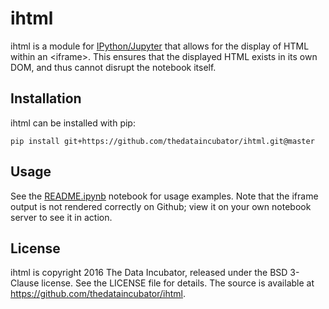 # ihtml

ihtml is a module for [IPython/Jupyter](https://ipython.org/) that allows for the display of HTML within an &lt;iframe&gt;.  This ensures that the displayed HTML exists in its own DOM, and thus cannot disrupt the notebook itself.

## Installation

ihtml can be installed with pip:
```
pip install git+https://github.com/thedataincubator/ihtml.git@master
```

## Usage

See the [README.ipynb](https://github.com/thedataincubator/ihtml/blob/master/README.ipynb) notebook for usage examples.  Note that the iframe output is not rendered correctly on Github; view it on your own notebook server to see it in action.

## License

ihtml is copyright 2016 The Data Incubator, released under the BSD 3-Clause license.  See the LICENSE file for details.  The source is available at https://github.com/thedataincubator/ihtml.
